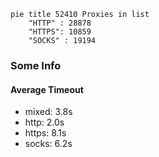 
```mermaid
pie title 52410 Proxies in list
    "HTTP" : 28878
    "HTTPS": 10859
    "SOCKS" : 19194
```

### Some Info
#### Average Timeout

- mixed: 3.8s
- http: 2.0s
- https: 8.1s
- socks: 6.2s